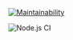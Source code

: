 [![Maintainability](https://api.codeclimate.com/v1/badges/a99a88d28ad37a79dbf6/maintainability)](https://codeclimate.com/github/codeclimate/codeclimate/maintainability)

![Node.js CI](https://github.com/Nikita-01/frontend-project-lvl1/workflows/Node.js%20CI/badge.svg?branch=master)
